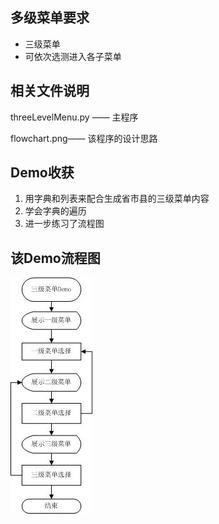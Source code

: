 ## 多级菜单要求
- 三级菜单
- 可依次选测进入各子菜单

## 相关文件说明

threeLevelMenu.py —— 主程序

flowchart.png—— 该程序的设计思路

## Demo收获

1. 用字典和列表来配合生成省市县的三级菜单内容
2. 学会字典的遍历
3. 进一步练习了流程图

## 该Demo流程图

![image](https://github.com/sadcherry/pythonLearn/blob/master/ThreeLevelMenuDemo/flowchart.jpg)